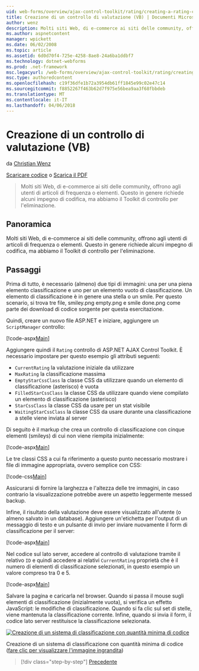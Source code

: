 ```yaml
---
uid: web-forms/overview/ajax-control-toolkit/rating/creating-a-rating-control-vb
title: Creazione di un controllo di valutazione (VB) | Documenti Microsoft
author: wenz
description: Molti siti Web, di e-commerce ai siti delle community, offrono agli utenti di articoli di frequenza o elementi. Ciò in genere richiede alcuni impegno di codifica, ma non è disponibile il...
ms.author: aspnetcontent
manager: wpickett
ms.date: 06/02/2008
ms.topic: article
ms.assetid: 6d0d70f4-725e-4258-8ae8-24a6ba1ddbf7
ms.technology: dotnet-webforms
ms.prod: .net-framework
msc.legacyurl: /web-forms/overview/ajax-control-toolkit/rating/creating-a-rating-control-vb
msc.type: authoredcontent
ms.openlocfilehash: c19f36dfe1b72a3954db61ff1845e99c02e47c14
ms.sourcegitcommit: f8852267f463b62d7f975e56bea9aa3f68fbbdeb
ms.translationtype: MT
ms.contentlocale: it-IT
ms.lasthandoff: 04/06/2018
---
```

<a name="creating-a-rating-control-vb"></a>Creazione di un controllo di valutazione (VB)
====================
da [Christian Wenz](https://github.com/wenz)

[Scaricare codice](http://download.microsoft.com/download/9/3/f/93f8daea-bebd-4821-833b-95205389c7d0/rating0.vb.zip) o [Scarica il PDF](http://download.microsoft.com/download/2/d/c/2dc10e34-6983-41d4-9c08-f78f5387d32b/rating0VB.pdf)

> Molti siti Web, di e-commerce ai siti delle community, offrono agli utenti di articoli di frequenza o elementi. Questo in genere richiede alcuni impegno di codifica, ma abbiamo il Toolkit di controllo per l'eliminazione.


## <a name="overview"></a>Panoramica

Molti siti Web, di e-commerce ai siti delle community, offrono agli utenti di articoli di frequenza o elementi. Questo in genere richiede alcuni impegno di codifica, ma abbiamo il Toolkit di controllo per l'eliminazione.

## <a name="steps"></a>Passaggi

Prima di tutto, è necessario (almeno) due tipi di immagini: una per una piena elemento classificazione e uno per un elemento vuoto di classificazione. Un elemento di classificazione è in genere una stella o un smile. Per questo scenario, si trova tre file, smiley.png empty.png e smile done.png come parte dei download di codice sorgente per questa esercitazione.

Quindi, creare un nuovo file ASP.NET e iniziare, aggiungere un `ScriptManager` controllo:

[!code-aspx[Main](creating-a-rating-control-vb/samples/sample1.aspx)]

Aggiungere quindi il `Rating` controllo di ASP.NET AJAX Control Toolkit. È necessario impostare per questo esempio gli attributi seguenti:

- `CurrentRating` la valutazione iniziale da utilizzare
- `MaxRating` la classificazione massima
- `EmptyStarCssClass` la classe CSS da utilizzare quando un elemento di classificazione (asterisco) è vuota
- `FilledStarCssClass` la classe CSS da utilizzare quando viene compilato un elemento di classificazione (asterisco)
- `StarCssClass` la classe CSS da usare per un stat visibile
- `WaitingStarCssClass` la classe CSS da usare durante una classificazione a stelle viene inviata al server

Di seguito è il markup che crea un controllo di classificazione con cinque elementi (smileys) di cui non viene riempita inizialmente:

[!code-aspx[Main](creating-a-rating-control-vb/samples/sample2.aspx)]

Le tre classi CSS a cui fa riferimento a questo punto necessario mostrare i file di immagine appropriata, ovvero semplice con CSS:

[!code-css[Main](creating-a-rating-control-vb/samples/sample3.css)]

Assicurarsi di fornire la larghezza e l'altezza delle tre immagini, in caso contrario la visualizzazione potrebbe avere un aspetto leggermente messed backup.

Infine, il risultato della valutazione deve essere visualizzato all'utente (o almeno salvato in un database). Aggiungere un'etichetta per l'output di un messaggio di testo e un pulsante di invio per inviare nuovamente il form di classificazione per il server:

[!code-aspx[Main](creating-a-rating-control-vb/samples/sample4.aspx)]

Nel codice sul lato server, accedere al controllo di valutazione tramite il relativo `ID` e quindi accedere ai relativi `CurrentRating` proprietà che è il numero di elementi di classificazione selezionati, in questo esempio un valore compreso tra 0 e 5.

[!code-aspx[Main](creating-a-rating-control-vb/samples/sample5.aspx)]

Salvare la pagina e caricarla nel browser. Quando si passa il mouse sugli elementi di classificazione (inizialmente vuota), si verifica un effetto JavaScript: le modifiche di classificazione. Quando si fa clic sul set di stelle, viene mantenuta la classificazione corrente. Infine, quando si invia il form, il codice lato server restituisce la classificazione selezionata.


[![Creazione di un sistema di classificazione con quantità minima di codice](creating-a-rating-control-vb/_static/image2.png)](creating-a-rating-control-vb/_static/image1.png)

Creazione di un sistema di classificazione con quantità minima di codice ([fare clic per visualizzare l'immagine ingrandita](creating-a-rating-control-vb/_static/image3.png))

> [!div class="step-by-step"]
> [Precedente](creating-a-rating-control-cs.md)
